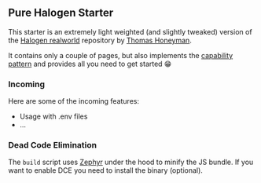 ## Pure Halogen Starter

This starter is an extremely light weighted (and slightly tweaked) version of the [Halogen realworld](https://github.com/thomashoneyman/purescript-halogen-realworld) repository by [Thomas Honeyman](https://thomashoneyman.com/).

It contains only a couple of pages, but also implements the [capability pattern](https://thomashoneyman.com/guides/real-world-halogen/push-effects-to-the-edges/) and provides all you need to get started 😁

### Incoming

Here are some of the incoming features:

- Usage with .env files
- ...

### Dead Code Elimination

The `build` script uses [Zephyr](https://github.com/coot/zephyr) under the hood to minify the JS bundle. If you want to enable DCE you need to install the binary (optional).
